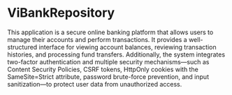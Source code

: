 # ViBankRepository
This application is a secure online banking platform that allows users to manage their accounts and perform transactions. It provides a well-structured interface for viewing account balances, reviewing transaction histories, and processing fund transfers. Additionally, the system integrates two-factor authentication and multiple security mechanisms—such as Content Security Policies, CSRF tokens, HttpOnly cookies with the SameSite=Strict attribute, password brute-force prevention, and input sanitization—to protect user data from unauthorized access.
